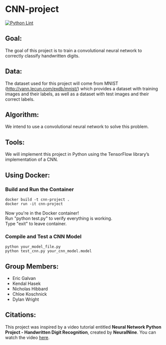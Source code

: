 # CNN-project
[![Python Lint](https://github.com/nickhib/CNN-project/actions/workflows/py_lint_check.yml/badge.svg?branch=main)](https://github.com/nickhib/CNN-project/actions/workflows/py_lint_check.yml) <br>

## Goal:
The goal of this project is to train a convolutional neural network to correctly classify handwritten digits.

## Data:
The dataset used for this project will come from MNIST (http://yann.lecun.com/exdb/mnist/) which provides a dataset with training images and their labels, as well as a dataset with test images and their correct labels.

## Algorithm:
We intend to use a convolutional neural network to solve this problem. 

## Tools:
We will implement this project in Python using the TensorFlow library’s implementation of a CNN. 

## Using Docker:
### Build and Run the Container
```
docker build -t cnn-project .
docker run -it cnn-project
```

Now you're in the Docker container!<br>
Run "python test.py" to verify everything is working.<br>
Type "exit" to leave container.

### Compile and Test a CNN Model
```
python your_model_file.py
python test_cnn.py your_cnn_model.model
```

## Group Members:
- Eric Galvan
- Kendal Hasek
- Nicholas Hibbard
- Chloe Koschnick
- Dylan Wright

## Citations:
This project was inspired by a video tutorial entitled **Neural Network Python Project - Handwritten Digit Recognition**, created by **NeuralNine**. You can watch the video [here](https://www.youtube.com/watch?v=bte8Er0QhDg).
